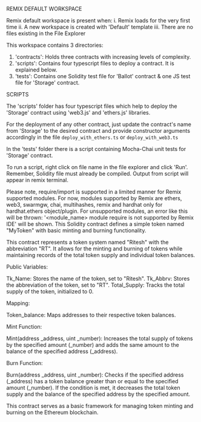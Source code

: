 REMIX DEFAULT WORKSPACE

Remix default workspace is present when:
i. Remix loads for the very first time 
ii. A new workspace is created with 'Default' template
iii. There are no files existing in the File Explorer

This workspace contains 3 directories:

1. 'contracts': Holds three contracts with increasing levels of complexity.
2. 'scripts': Contains four typescript files to deploy a contract. It is explained below.
3. 'tests': Contains one Solidity test file for 'Ballot' contract & one JS test file for 'Storage' contract.

SCRIPTS

The 'scripts' folder has four typescript files which help to deploy the 'Storage' contract using 'web3.js' and 'ethers.js' libraries.

For the deployment of any other contract, just update the contract's name from 'Storage' to the desired contract and provide constructor arguments accordingly 
in the file `deploy_with_ethers.ts` or  `deploy_with_web3.ts`

In the 'tests' folder there is a script containing Mocha-Chai unit tests for 'Storage' contract.

To run a script, right click on file name in the file explorer and click 'Run'. Remember, Solidity file must already be compiled.
Output from script will appear in remix terminal.

Please note, require/import is supported in a limited manner for Remix supported modules.
For now, modules supported by Remix are ethers, web3, swarmgw, chai, multihashes, remix and hardhat only for hardhat.ethers object/plugin.
For unsupported modules, an error like this will be thrown: '<module_name> module require is not supported by Remix IDE' will be shown.
This Solidity contract defines a simple token named "MyToken" with basic minting and burning functionality.

This contract represents a token system named "Ritesh" with the abbreviation "RT". It allows for the minting and burning of tokens while maintaining records of the total token supply and individual token balances.

Public Variables:

Tk_Name: Stores the name of the token, set to "Ritesh".
Tk_Abbrv: Stores the abbreviation of the token, set to "RT".
Total_Supply: Tracks the total supply of the token, initialized to 0.

Mapping:

Token_balance: Maps addresses to their respective token balances.

Mint Function:

Mint(address _address, uint _number): Increases the total supply of tokens by the specified amount (_number) and adds the same amount to the balance of the specified address (_address).

Burn Function:

Burn(address _address, uint _number): Checks if the specified address (_address) has a token balance greater than or equal to the specified amount (_number). If the condition is met, it decreases the total token supply and the balance of the specified address by the specified amount.

This contract serves as a basic framework for managing token minting and burning on the Ethereum blockchain.

